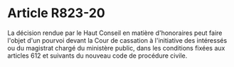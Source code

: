 # Article R823-20

La décision rendue par le Haut Conseil en matière d'honoraires peut faire l'objet d'un pourvoi devant la Cour de cassation à l'initiative des intéressés ou du magistrat chargé du ministère public, dans les conditions fixées aux articles 612 et suivants du nouveau code de procédure civile.
